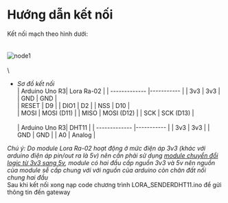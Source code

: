 # Hướng dẫn kết nối
Kết nối mạch theo hình dưới: <br/>
\
\
![node1](https://user-images.githubusercontent.com/26000753/48846154-f2f62c00-edd0-11e8-91ea-63b67e13dcf0.PNG) <br/>
\
\
 - *Sơ đồ kết nối* <br/>
| Arduino Uno R3| Lora Ra-02 |
| ------------- |----------- |
| 3v3           |    3v3     |
| GND           |    GND     |  
| RESET         |    D9      |
| DIO1          |    D2      |
| NSS           |    D10     |  
| MOSI          | MOSI (D11) |
| MISO          | MOSI (D12) |
| SCK           |  SCK (D13) |
\
\
| Arduino Uno R3|   DHT11    |
| ------------- |----------- |
| 3v3           |    3v3     |
| GND           |    GND     | 
| A0            |    Analog  | 

*Chú ý: Do module Lora Ra-02 hoạt động ở mức điện áp 3v3 (khác với arduino điện áp pin/out ra là 5v) nên cần phải sử dụng [module chuyển đổi logic từ 3v3 sang 5v](https://www.google.com.vn/search?biw=1024&bih=667&tbm=isch&sa=1&ei=W2f1W96vF4L98gXcxLm4DA&q=3v3+to+5v+logic+shift+converter+module&oq=3v3+to+5v+logic+shift+converter+module&gs_l=img.3...2042.4975..5201...1.0..0.319.2164.2-1j6......1....1..gws-wiz-img.3K_eO18mitQ#imgrc=LDnyweGxLa0T5M:), module có hai đầu cấp nguồn 3v3 và 5v nên nguồn của module sễ cấp chung với với nguồn của arduino còn chân đất nối chung hai đầu*
\
Sau khi kết nối xong nạp code chương trình LORA_SENDERDHT11.ino để gửi thông tin đến gateway

